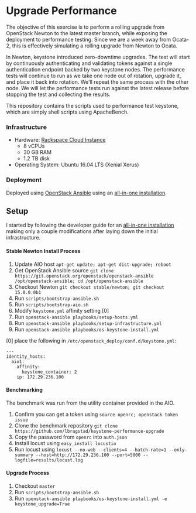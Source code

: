 # Upgrade Performance

The objective of this exercise is to perform a rolling upgrade from OpenStack
Newton to the latest master branch, while exposing the deployment to
performance testing. Since we are a week away from Ocata-2, this is effectively
simulating a rolling upgrade from Newton to Ocata.

In Newton, keystone introduced zero-downtime upgrades. The test will start by
continuously authenticating and validating tokens against a single
authentication endpoint backed by two keystone nodes. The performance tests
will continue to run as we take one node out of rotation, upgrade it, and place
it back into rotation. We'll repeat the same process with the other node. We
will let the performance tests run against the latest release before stopping
the test and collecting the results.

This repository contains the scripts used to performance test keystone, which
are simply shell scripts using ApacheBench.

### Infrastructure

* Hardware: [Rackspace Cloud Instance](https://www.rackspace.com/en-us/cloud/servers)
    - 8 vCPUs
    - 30 GB RAM
    - 1.2 TB disk
* Operating System: Ubuntu 16.04 LTS (Xenial Xerus)

### Deployment

Deployed using [OpenStack Ansible](http://docs.openstack.org/developer/openstack-ansible/) using
an [all-in-one installation](http://docs.openstack.org/developer/openstack-ansible/developer-docs/quickstart-aio.html).

## Setup

I started by following the developer guide for an [all-in-one
installation](http://docs.openstack.org/developer/openstack-ansible/developer-docs/quickstart-aio.html)
making only a couple modifications after laying down the initial infrastructure.

#### Stable Newton Install Process

1. Update AIO host `apt-get update; apt-get dist-upgrade; reboot`
2. Get OpenStack Ansible source `git clone https://git.openstack.org/openstack/openstack-ansible /opt/openstack-ansible; cd /opt/openstack-ansible`
3. Checkout Newton `git checkout stable/newton; git checkout 15.0.0.0b1`
4. Run `scripts/bootstrap-ansible.sh`
5. Run `scripts/bootstrap-aio.sh`
6. Modify `keystone.yml` affinity setting [0]
7. Run `openstack-ansible playbooks/setup-hosts.yml`
8. Run `openstack-ansible playbooks/setup-infrastructure.yml`
9. Run `openstack-ansible playbooks/os-keystone-install.yml`

[0] place the following in `/etc/openstack_deploy/conf.d/keystone.yml`:

```
---
identity_hosts:
  aio1:
    affinity:
      keystone_container: 2
    ip: 172.29.236.100
```

#### Benchmarking

The benchmark was run from the utility container provided in the AIO.

1. Confirm you can get a token using `source openrc; openstack token issue`
2. Clone the benchmark repository `git clone https://github.com/lbragstad/keystone-performance-upgrade`
3. Copy the password from `openrc` into `auth.json`
4. Install locust using `easy_install locustio`
5. Run locust using `locust --no-web --clients=4 --hatch-rate=1 --only-summary --host=http://172.29.236.100 --port=5000 --logfile=results/locust.log`

#### Upgrade Process

1. Checkout `master`
2. Run `scripts/bootstrap-ansible.sh`
3. Run `openstack-ansible playbooks/os-keystone-install.yml -e keystone_upgrade=True`
